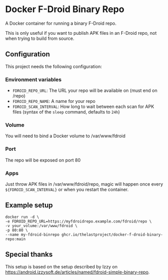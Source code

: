 # Docker F-Droid Binary Repo

A Docker container for running a binary F-Droid repo.

This is only useful if you want to publish APK files in an F-Droid repo, not when trying to build from source.

## Configuration
This project needs the following configuration:

### Environment variables
- `FDROID_REPO_URL`: The URL your repo will be available on (must end on /repo)
- `FDROID_REPO_NAME`: A name for your repo
- `FDROID_SCAN_INTERVAL`: How long to wait between each scan for APK files (syntax of the `sleep` command, defaults to `24h`)

### Volume
You will need to bind a Docker volume to /var/www/fdroid

### Port
The repo will be exposed on port 80

### Apps
Just throw APK files in /var/www/fdroid/repo, magic will happen once every `${FDROID_SCAN_INTERVAL}` or when you restart the container.

## Example setup
```
docker run -d \
-e FDROID_REPO_URL=https://myfdroidrepo.example.com/fdroid/repo \
-v your_volume:/var/www/fdroid \
-p 80:80 \
--name my-fdroid-binrepo ghcr.io/thelastproject/docker-f-droid-binary-repo:main
```

## Special thanks
This setup is based on the setup described by Izzy on https://android.izzysoft.de/articles/named/fdroid-simple-binary-repo.
